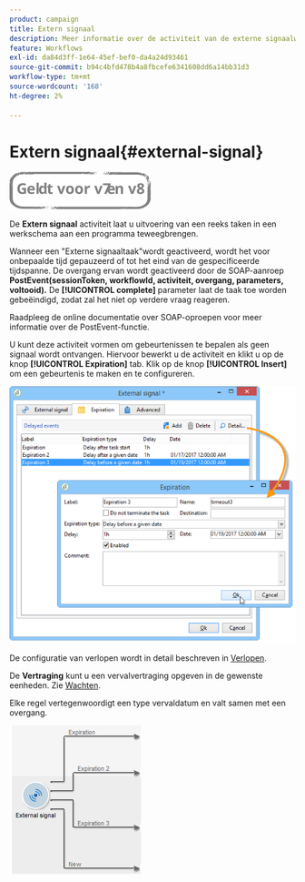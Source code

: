 ```yaml
---
product: campaign
title: Extern signaal
description: Meer informatie over de activiteit van de externe signaalworkflow
feature: Workflows
exl-id: da84d3ff-1e64-45ef-bef0-da4a24d93461
source-git-commit: b94c4bfd478b4a8fbcefe6341608dd6a14bb31d3
workflow-type: tm+mt
source-wordcount: '168'
ht-degree: 2%

---
```


# Extern signaal{#external-signal}

![](../../assets/common.svg)

De **Extern signaal** activiteit laat u uitvoering van een reeks taken in een werkschema aan een programma teweegbrengen.

Wanneer een &quot;Externe signaaltaak&quot;wordt geactiveerd, wordt het voor onbepaalde tijd gepauzeerd of tot het eind van de gespecificeerde tijdspanne. De overgang ervan wordt geactiveerd door de SOAP-aanroep **PostEvent(sessionToken, workflowId, activiteit, overgang, parameters, voltooid).** De **[!UICONTROL complete]** parameter laat de taak toe worden gebeëindigd, zodat zal het niet op verdere vraag reageren.

Raadpleeg de online documentatie over SOAP-oproepen voor meer informatie over de PostEvent-functie.

U kunt deze activiteit vormen om gebeurtenissen te bepalen als geen signaal wordt ontvangen. Hiervoor bewerkt u de activiteit en klikt u op de knop **[!UICONTROL Expiration]** tab. Klik op de knop **[!UICONTROL Insert]** om een gebeurtenis te maken en te configureren.

![](assets/edit_signal.png)

De configuratie van verlopen wordt in detail beschreven in [Verlopen](defining-approvals.md).

De **Vertraging** kunt u een vervalvertraging opgeven in de gewenste eenheden. Zie [Wachten](wait.md).

Elke regel vertegenwoordigt een type vervaldatum en valt samen met een overgang.

![](assets/external_sign_diag.png)
